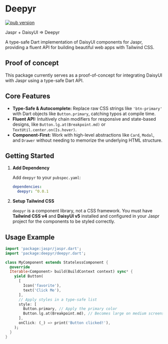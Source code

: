 # Deepyr

[![pub version](https://img.shields.io/pub/v/deepyr.svg)](https://pub.dev/packages/deepyr)

Jaspr + DaisyUI => Deepyr

A type-safe Dart implementation of DaisyUI components for Jaspr, providing a fluent API for building beautiful web apps with Tailwind CSS.

## Proof of concept

This package currently serves as a proof-of-concept for integrating DaisyUI with Jaspr using a type-safe Dart API.

## Core Features

- **Type-Safe & Autocomplete:** Replace raw CSS strings like `'btn-primary'` with Dart objects like `Button.primary`, catching typos at compile time.
- **Fluent API:** Intuitively chain modifiers for responsive and state-based designs, like `Button.lg.at(Breakpoint.md)` or `TextUtil.center.on(Is.hover)`.
- **Component-First:** Work with high-level abstractions like `Card`, `Modal`, and `Drawer` without needing to memorize the underlying HTML structure.

## Getting Started

1. **Add Dependency**

    Add `deepyr` to your `pubspec.yaml`:

    ```yaml
    dependencies:
      deepyr: ^0.0.1
    ```

2. **Setup Tailwind CSS**

    `deepyr` is a component library, not a CSS framework. You must have **Tailwind CSS v4** and **DaisyUI v5** installed and configured in your Jaspr project for the components to be styled correctly.

## Usage Example

```dart
import 'package:jaspr/jaspr.dart';
import 'package:deepyr/deepyr.dart';

class MyComponent extends StatelessComponent {
  @override
  Iterable<Component> build(BuildContext context) sync* {
    yield Button(
      [
        Icon('favorite'),
        text('Click Me'),
      ],
      // Apply styles in a type-safe list
      style: [
        Button.primary, // Apply the primary color
        Button.lg.at(Breakpoint.md), // Becomes large on medium screens and up
      ],
      onClick: (_) => print('Button clicked!'),
    );
  }
}
```
